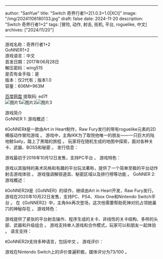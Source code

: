 
---
author: "SanYue"
title: "Switch 奇界行者1+2[1.0.3+1.0|XCI]"
image: "/img/20241108180133.jpg"
draft: false
date: 2024-11-20
description: "Switch 奇界行者1+2"
tags: [冒险, 动作, 射击, 街机, 平台, roguelike, 中文]
archives: ["2024/11/20"]

---

游戏名称：奇界行者1+2   
GoNNER1+2    
游戏语言：中文  
首发日期：2017年06月28日  
解压密码：wing515  
是否有金手指：是  
版本：仅2代有；版本1.0   
容量：606M+963M

[百度网盘](https//pan.baidu.com/s/1GXS4ThiREfgwPYRRT3ls4A) 提取码: ed7f  
![图片1](/img/9e0b6a.jpg)![图片2](/img/060f77.jpg)![图片3](/img/11b92b.jpg)  

游戏简介  
GoNNER 1:
游戏概述：

《GoNNER》是一款由Art in Heart制作，Raw Fury发行的带有roguelike元素的2D横版动作冒险游戏
。
游戏中，主角IKK为了取悦他唯一的朋友——一只巨大的陆地鲸Sally，踏上了黑暗的旅程
。
玩家将在随机生成的地图中探索，面对各种关卡、武器、BOSS和秘密
。
发行信息：

游戏最初于2016年10月12日发售，支持PC平台
。
游戏特色：

游戏以其独特的美术风格和有趣的平台玩法著称，提供了一个简单至极的平台动作射击游戏体验
。
游戏强调解锁道具、秘密区域以及排行榜等功能
。
GoNNER 2:
游戏概述：

《GoNNER2》是《GoNNER》的续作，继续由Art in Heart开发，Raw Fury发行。
游戏在2020年10月22日发售，支持PC、PS4、Xbox One和Nintendo Switch平台
。
在《GoNNER2》中，主角Ikk再次登场，这次他需要帮助死神对抗占领她巢穴的神秘存在
。
游戏特色：

游戏提供了紧张的平台射击操作、程序生成的关卡、非线性的关卡结构、多样的头部、武器和升级组合
。
游戏支持单人游戏和合作模式，玩家可以和朋友一起体验
。
语言支持：

《GoNNER2》支持多种语言，包括中文
。
游戏评价：

游戏在Nintendo Switch上的评价普遍积极，媒体评分为73/100
。
